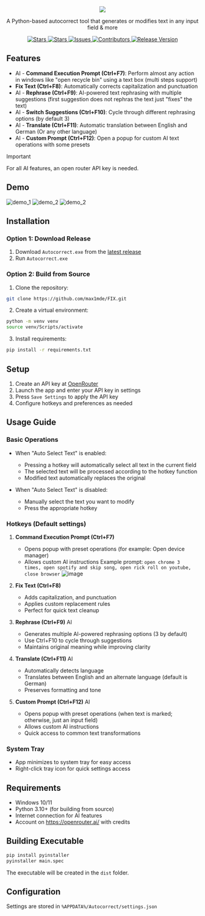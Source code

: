 <div align="center">
  <img src="https://github.com/user-attachments/assets/434cb205-95bd-4dbb-bfa7-1d390afc4f72">
  <p>A Python-based autocorrect tool that generates or modifies text in any input field & more</p>
  <p>
    <a href="https://github.com/max1mde/FIX/stargazers">
      <img src="https://img.shields.io/github/stars/max1mde/FIX.svg" alt="Stars">
    </a>
    <a href="https://github.com/max1mde/FIX/forks">
      <img src="https://img.shields.io/github/forks/max1mde/FIX.svg" alt="Stars">
    </a>
    <a href="https://github.com/max1mde/FIX/issues">
      <img src="https://img.shields.io/github/issues/max1mde/FIX.svg" alt="Issues">
    </a>
    <a href="https://github.com/max1mde/FIX/contributors">
      <img src="https://img.shields.io/github/contributors/max1mde/FIX.svg" alt="Contributors">
    </a>
    <a href="https://github.com/max1mde/FIX/releases">
      <img src="https://img.shields.io/github/release/max1mde/FIX.svg" alt="Release Version">
    </a>
  </p>
</div>

## Features
- AI - **Command Execution Prompt (Ctrl+F7)**: Perform almost any action in windows like "open recycle bin" using a text box (multi steps support)
- **Fix Text (Ctrl+F8)**: Automatically corrects capitalization and punctuation
- AI - **Rephrase (Ctrl+F9)**: AI-powered text rephrasing with multiple suggestions (first suggestion does not rephras the text just "fixes" the text)
- AI - **Switch Suggestions (Ctrl+F10)**: Cycle through different rephrasing options (by default 3)
- AI - **Translate (Ctrl+F11)**: Automatic translation between English and German (Or any other language)
- AI - **Custom Prompt (Ctrl+F12)**: Open a popup for custom AI text operations with some presets

> [!IMPORTANT]  
> For all AI features, an open router API key is needed.

## Demo
![demo_1](demos/fix_demo_1.gif)
![demo_2](demos/fix_demo_2.gif)
![demo_2](demos/fix_demo_3.gif)

## Installation

### Option 1: Download Release
1. Download `Autocorrect.exe` from the [latest release](https://github.com/max1mde/FIX/releases/latest)
2. Run `Autocorrect.exe`

### Option 2: Build from Source
1. Clone the repository:
```bash
git clone https://github.com/max1mde/FIX.git
```

2. Create a virtual environment:
```bash
python -m venv venv
source venv/Scripts/activate
```

3. Install requirements:
```bash
pip install -r requirements.txt
```

## Setup

1. Create an API key at [OpenRouter](https://openrouter.ai/)
2. Launch the app and enter your API key in settings
3. Press `Save Settings` to apply the API key
4. Configure hotkeys and preferences as needed

## Usage Guide

### Basic Operations
- When "Auto Select Text" is enabled:
  - Pressing a hotkey will automatically select all text in the current field
  - The selected text will be processed according to the hotkey function
  - Modified text automatically replaces the original

- When "Auto Select Text" is disabled:
  - Manually select the text you want to modify
  - Press the appropriate hotkey

### Hotkeys (Default settings)
1. **Command Execution Prompt (Ctrl+F7)**
   - Opens popup with preset operations (for example: Open device manager)
   - Allows custom AI instructions
Example prompt:
`open chrome 3 times, open spotify and skip song, open rick roll on youtube, close browser`
![image](https://github.com/user-attachments/assets/fa3d0599-bbc5-48bb-b53d-900a756bcbc7)


1. **Fix Text (Ctrl+F8)**
   - Adds capitalization, and punctuation
   - Applies custom replacement rules
   - Perfect for quick text cleanup

2. **Rephrase (Ctrl+F9)** AI
   - Generates multiple AI-powered rephrasing options (3 by default)
   - Use Ctrl+F10 to cycle through suggestions
   - Maintains original meaning while improving clarity

3. **Translate (Ctrl+F11)** AI
   - Automatically detects language
   - Translates between English and an alternate language (default is German)
   - Preserves formatting and tone

4. **Custom Prompt (Ctrl+F12)** AI
   - Opens popup with preset operations (when text is marked; otherwise, just an input field)
   - Allows custom AI instructions
   - Quick access to common text transformations

### System Tray
- App minimizes to system tray for easy access
- Right-click tray icon for quick settings access

## Requirements
- Windows 10/11
- Python 3.10+ (for building from source)
- Internet connection for AI features
- Account on https://openrouter.ai/ with credits

## Building Executable
```bash
pip install pyinstaller
pyinstaller main.spec
```
The executable will be created in the `dist` folder.

## Configuration
Settings are stored in `%APPDATA%/Autocorrect/settings.json`
